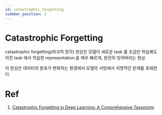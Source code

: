 ```yaml
---
id: catastrophic_forgetting
sidebar_position: 2
---
```

# Catastrophic Forgetting

catastrophic forgetting(파괴적 망각) 현상은 모델이 새로운 task 를 조금만 학습해도 이전 task 에서 학습한 representation 을 매우 빠르게, 완전히 잊어버리는 현상. 

이 현상은 데이터의 분포가 변화하는 환경에서 모델의 서빙에서 치명적인 문제를 초래한다. 

# Ref 

1. [Catastrophic Forgetting in Deep Learning: A Comprehensive Taxonomy](https://arxiv.org/pdf/2312.10549)
